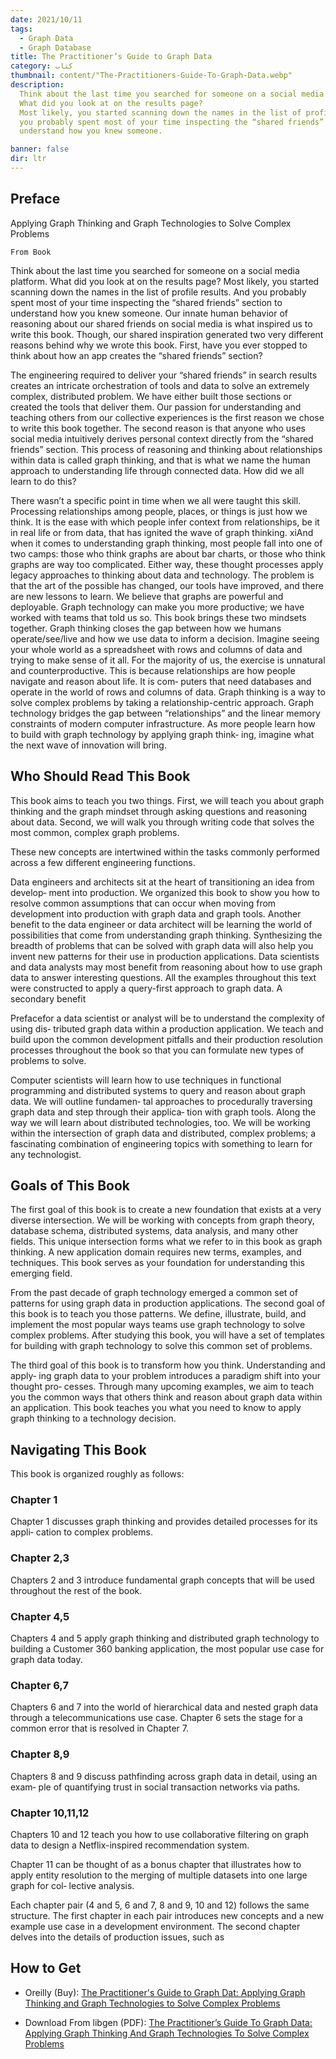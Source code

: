 ```yaml
---
date: 2021/10/11
tags:
  - Graph Data
  - Graph Database
title: The Practitioner’s Guide to Graph Data
category: کتاب
thumbnail: content/"The-Practitioners-Guide-To-Graph-Data.webp"
description:
  Think about the last time you searched for someone on a social media platform.
  What did you look at on the results page?
  Most likely, you started scanning down the names in the list of profile results. And
  you probably spent most of your time inspecting the “shared friends” section to
  understand how you knew someone.

banner: false
dir: ltr
---
```


## Preface

Applying Graph Thinking and Graph Technologies to Solve Complex Problems

`From Book`

Think about the last time you searched for someone on a social media platform.
What did you look at on the results page?
Most likely, you started scanning down the names in the list of profile results. And
you probably spent most of your time inspecting the “shared friends” section to
understand how you knew someone.
Our innate human behavior of reasoning about our shared friends on social media is
what inspired us to write this book. Though, our shared inspiration generated two
very different reasons behind why we wrote this book.
First, have you ever stopped to think about how an app creates the “shared friends”
section?

The engineering required to deliver your “shared friends” in search results creates an
intricate orchestration of tools and data to solve an extremely complex, distributed
problem. We have either built those sections or created the tools that deliver them.
Our passion for understanding and teaching others from our collective experiences is
the first reason we chose to write this book together.
The second reason is that anyone who uses social media intuitively derives personal
context directly from the “shared friends” section. This process of reasoning and
thinking about relationships within data is called graph thinking, and that is what we
name the human approach to understanding life through connected data.
How did we all learn to do this?

There wasn’t a specific point in time when we all were taught this skill. Processing
relationships among people, places, or things is just how we think.
It is the ease with which people infer context from relationships, be it in real life or
from data, that has ignited the wave of graph thinking.
xiAnd when it comes to understanding graph thinking, most people fall into one of two
camps: those who think graphs are about bar charts, or those who think graphs are
way too complicated. Either way, these thought processes apply legacy approaches to
thinking about data and technology. The problem is that the art of the possible has
changed, our tools have improved, and there are new lessons to learn.
We believe that graphs are powerful and deployable. Graph technology can make you
more productive; we have worked with teams that told us so.
This book brings these two mindsets together.
Graph thinking closes the gap between how we humans operate/see/live and how we
use data to inform a decision. Imagine seeing your whole world as a spreadsheet with
rows and columns of data and trying to make sense of it all. For the majority of us,
the exercise is unnatural and counterproductive.
This is because relationships are how people navigate and reason about life. It is com‐
puters that need databases and operate in the world of rows and columns of data.
Graph thinking is a way to solve complex problems by taking a relationship-centric
approach. Graph technology bridges the gap between “relationships” and the linear
memory constraints of modern computer infrastructure.
As more people learn how to build with graph technology by applying graph think‐
ing, imagine what the next wave of innovation will bring.

## Who Should Read This Book

This book aims to teach you two things. First, we will teach you about graph thinking
and the graph mindset through asking questions and reasoning about data. Second,
we will walk you through writing code that solves the most common, complex graph
problems.

These new concepts are intertwined within the tasks commonly performed across a
few different engineering functions.

Data engineers and architects sit at the heart of transitioning an idea from develop‐
ment into production. We organized this book to show you how to resolve common
assumptions that can occur when moving from development into production with
graph data and graph tools. Another benefit to the data engineer or data architect will
be learning the world of possibilities that come from understanding graph thinking.
Synthesizing the breadth of problems that can be solved with graph data will also help
you invent new patterns for their use in production applications.
Data scientists and data analysts may most benefit from reasoning about how to use
graph data to answer interesting questions. All the examples throughout this text
were constructed to apply a query-first approach to graph data. A secondary benefit

Prefacefor a data scientist or analyst will be to understand the complexity of using dis‐
tributed graph data within a production application. We teach and build upon the
common development pitfalls and their production resolution processes throughout
the book so that you can formulate new types of problems to solve.

Computer scientists will learn how to use techniques in functional programming and
distributed systems to query and reason about graph data. We will outline fundamen‐
tal approaches to procedurally traversing graph data and step through their applica‐
tion with graph tools. Along the way we will learn about distributed technologies, too.
We will be working within the intersection of graph data and distributed, complex
problems; a fascinating combination of engineering topics with something to learn
for any technologist.

## Goals of This Book

The first goal of this book is to create a new foundation that exists at a very diverse
intersection. We will be working with concepts from graph theory, database schema,
distributed systems, data analysis, and many other fields. This unique intersection
forms what we refer to in this book as graph thinking. A new application domain
requires new terms, examples, and techniques. This book serves as your foundation
for understanding this emerging field.

From the past decade of graph technology emerged a common set of patterns for
using graph data in production applications. The second goal of this book is to teach
you those patterns. We define, illustrate, build, and implement the most popular ways
teams use graph technology to solve complex problems. After studying this book, you
will have a set of templates for building with graph technology to solve this common
set of problems.

The third goal of this book is to transform how you think. Understanding and apply‐
ing graph data to your problem introduces a paradigm shift into your thought pro‐
cesses. Through many upcoming examples, we aim to teach you the common ways
that others think and reason about graph data within an application. This book
teaches you what you need to know to apply graph thinking to a technology decision.

## Navigating This Book

This book is organized roughly as follows:

### Chapter 1

Chapter 1 discusses graph thinking and provides detailed processes for its appli‐
cation to complex problems.

### Chapter 2,3

Chapters 2 and 3 introduce fundamental graph concepts that will be used
throughout the rest of the book.

### Chapter 4,5

Chapters 4 and 5 apply graph thinking and distributed graph technology to
building a Customer 360 banking application, the most popular use case for
graph data today.

### Chapter 6,7

Chapters 6 and 7 into the world of hierarchical data and nested graph data
through a telecommunications use case. Chapter 6 sets the stage for a common
error that is resolved in Chapter 7.

### Chapter 8,9

Chapters 8 and 9 discuss pathfinding across graph data in detail, using an exam‐
ple of quantifying trust in social transaction networks via paths.

### Chapter 10,11,12

Chapters 10 and 12 teach you how to use collaborative filtering on graph data to
design a Netflix-inspired recommendation system.

Chapter 11 can be thought of as a bonus chapter that illustrates how to apply
entity resolution to the merging of multiple datasets into one large graph for col‐
lective analysis.

Each chapter pair (4 and 5, 6 and 7, 8 and 9, 10 and 12) follows the same structure.
The first chapter in each pair introduces new concepts and a new example use case in
a development environment. The second chapter delves into the details of production
issues, such as

## How to Get

- Oreilly (Buy): [The Practitioner's Guide to Graph Dat: Applying Graph Thinking and Graph Technologies to Solve Complex Problems](https://www.oreilly.com/library/view/the-practitioners-guide/9781492044062/)

- Download From libgen (PDF): [The Practitioner’s Guide To Graph Data: Applying Graph Thinking And Graph Technologies To Solve Complex Problems](http://libgen.is/book/index.php?md5=2F852C74D4139268D520CB3E4B1662D3)
